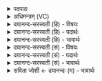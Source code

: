 <details><summary>पदपाठः</summary>

दे॒वस्य॑। त्वा॒। सवि॒तुः। प्र॒स॒व इति॑ प्रऽस॒वे। अ॒श्विनोः॑। बा॒हुभ्या॒मिति॑ बा॒हुभ्या॑म्। पू॒ष्णः। हस्ता॑भ्याम्। अ॒ग्नये॑। जुष्ट॑म्। गृ॒ह्णा॒मि॒। अ॒ग्नीषोमा॑भ्याम्। जुष्ट॑म्। गृ॒ह्णा॒मि॒। १०।
</details>

<details><summary>अधिमन्त्रम् (VC)</summary>

- सविता देवता
- परमेष्ठी प्रजापतिर्ऋषिः
- भूरिग् बृहती,
- मध्यमः
</details>

<details><summary>दयानन्द-सरस्वती (हि) - विषयः</summary>

उस यज्ञ के फल का ग्रहण किस करके होता है, इस विषय का उपदेश अगले मन्त्र में किया है ॥
</details>

<details><summary>दयानन्द-सरस्वती (हि) - पदार्थः</summary>

पदार्थान्वयभाषाः -  मैं (सवितुः) सब जगत् के उत्पन्नकर्त्ता सकल ऐश्वर्य के दाता तथा (देवस्य) संसार का प्रकाश करनेहारे और सब सुखदायक परमेश्वर के (प्रसवे) उत्पन्न किये हुए इस संसार में (अश्विनोः) सूर्य्य और चन्द्रमा के (बाहुभ्याम्) बल और वीर्य्य से तथा (पूष्णः) पुष्टि करनेवाले प्राण के (हस्ताभ्याम्) ग्रहण और त्याग से (अग्नये) अग्निविद्या के सिद्ध करने के लिये (जुष्टम्) विद्या पढ़नेवाले जिस कर्म की सेवा करते हैं, (त्वा) उसे (गृह्णामि) स्वीकार करता हूँ। इसी प्रकार (अग्नीषोमाभ्याम्) अग्नि और जल की विद्या से (जुष्टम्) विद्वानों ने जिस कर्म को चाहा है, उस के फल को (गृह्णामि) स्वीकार करता हूँ ॥१०॥
</details>

<details><summary>दयानन्द-सरस्वती (हि) - भावार्थः</summary>

भावार्थभाषाः -  विद्वान् मनुष्यों को उचित है कि विद्वानों का समागम वा अच्छे प्रकार अपने पुरुषार्थ से परमेश्वर की उत्पन्न की हुई प्रत्यक्ष सृष्टि अर्थात् संसार में सकल विद्या की सिद्धि के लिये सूर्य्य, चन्द्र, अग्नि और जल आदि पदार्थों के प्रकाश से सब के बल वीर्य्य की वृद्धि के अर्थ अनेक विद्याओं को पढ़ के उन का प्रचार करना चाहिये अर्थात् जैसे जगदीश्वर ने सब पदार्थों की उत्पत्ति और उन की धारणा से सब का उपकार किया है, वैसे ही हम लोगों को भी नित्य प्रयत्न करना चाहिये ॥१०॥
</details>

<details><summary>दयानन्द-सरस्वती (सं) - विषयः</summary>

तस्य यज्ञफलस्य ग्रहणं केन कुर्वन्तीत्युपदिश्यते ॥
</details>

<details><summary>दयानन्द-सरस्वती (सं) - पदार्थः</summary>

पदार्थान्वयभाषाः -  यत्सवितुर्देवस्य प्रसवेऽश्विनोर्बाहुभ्यां पूष्णो हस्ताभ्यामग्नये जुष्टमस्ति त्वा तत् कर्माहं गृह्णामि। एवं च यद्विद्वद्भिरग्नीषोमाभ्यां जुष्टं प्रीतं चारु फलमस्ति तदहं गृह्णामि ॥१०॥
</details>

<details><summary>दयानन्द-सरस्वती (सं) - भावार्थः</summary>

भावार्थभाषाः -  विद्वद्भिर्मनुष्यैर्विद्वत्सङ्गत्या सम्यक् पुरुषार्थेनेश्वरेणोत्पादितायामस्यां सृष्टौ सकलविद्यासिद्धये सूर्य्याचन्द्राग्निजलादिपदार्थानां सकाशात् सर्वेषां बलवीर्य्यवृद्धये च सर्वा विद्याः संसेव्य प्रचारणीयाः। यथा जगदीश्वरेण सकलपदार्थानामुत्पादनधारणाभ्यां सर्वोपकारः कृतोऽस्ति तथैवास्माभिरपि नित्यं प्रयतितव्यम् ॥१०॥
</details>

<details><summary>सविता जोशी ← दयानन्दः (म) - भावार्थः</summary>

भावार्थभाषाः -  परमेश्वराने उत्पन्न केलेल्या या जगात सर्व विद्यांची सिद्धी करण्यासाठी सूर्य, चंद्र, अग्नी व जल इत्यादी पदार्थांच्या साह्याने सर्वांचे बल वाढावे त्यासाठी विद्वानांनी विद्वानांच्या संगतीने पुरुषार्थ करून अनेक प्रकारच्या विद्या प्राप्त केल्या पाहिजेत व त्यांचा प्रसार व प्रचार केला पाहिजे. अर्थात ज्याप्रमाणे परमेश्वराने सर्व पदार्थांची निर्मिती करून त्यांना धारण केलेले आहे व उपकार केलेला आहे त्याप्रमाणे आपणही सदैव तशा प्रकारे प्रयत्न केला पाहिजे.
</details>